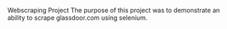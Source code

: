 Webscraping Project
The purpose of this project was to demonstrate an ability to scrape glassdoor.com using selenium.
